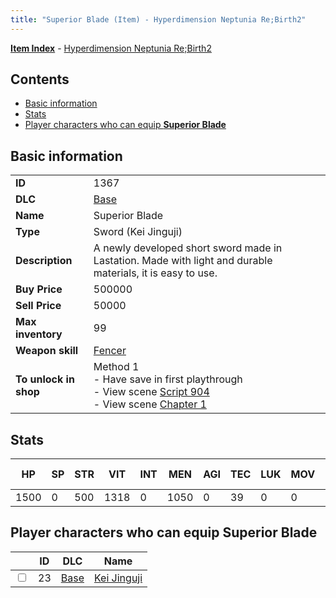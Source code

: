 ```yaml
---
title: "Superior Blade (Item) - Hyperdimension Neptunia Re;Birth2"
---
```


[**Item Index**](/neptunia/rb2/item/index.html) - [Hyperdimension Neptunia Re;Birth2](/neptunia/rb2)

## Contents

- [Basic information](#basic-information)
- [Stats](#stats)
- [Player characters who can equip **Superior Blade**](#player-characters-who-can-equip-superior-blade)

## Basic information

|   |   |
| -- | -- |
| **ID** | 1367 |
| **DLC** | [Base](/neptunia/rb2/dlc/0-base.html) |
| **Name** | Superior Blade |
| **Type** | Sword (Kei Jinguji) |
| **Description** | A newly developed short sword made in Lastation. Made with light and durable materials, it is easy to use. |
| **Buy Price** | 500000 |
| **Sell Price** | 50000 |
| **Max inventory** | 99 |
| **Weapon skill** | [Fencer](/neptunia/rb2/skill/0-2703-fencer.html) |
| **To unlock in shop** | Method 1<br />- Have save in first playthrough<br />- View scene [Script 904](/neptunia/rb2/scene/0-904-script-904.html)<br />- View scene [Chapter 1](/neptunia/rb2/scene/0-51-chapter-1.html) |

## Stats

| HP | SP | STR | VIT | INT | MEN | AGI | TEC | LUK | MOV | Fire res. | Ice res. | Wind res. | Lightning res. |
| -- | -- | --- | --- | --- | --- | --- | --- | --- | --- | --------- | -------- | --------- | -------------- |
| 1500 | 0 | 500 | 1318 | 0 | 1050 | 0 | 39 | 0 | 0 | 0 | 0 | 0 | 0 |

## Player characters who can equip **Superior Blade**

|    | ID | DLC | Name |
| -- | -- | --- | ---- |
| <input type="checkbox" id="rb2-player-0-23" class="trackbox" /> | 23 | [Base](/neptunia/rb2/dlc/0-base.html) | [Kei Jinguji](/neptunia/rb2/player/0-23-kei-jinguji.html) |